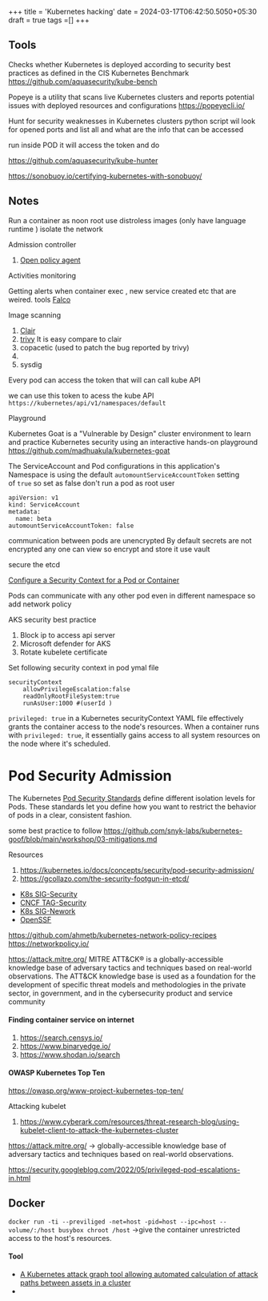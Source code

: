 +++
title = 'Kubernetes hacking'
date = 2024-03-17T06:42:50.5050+05:30
draft = true
tags =[]
+++ 


## Tools

Checks whether Kubernetes is deployed according to security best practices as defined in the CIS Kubernetes Benchmark
https://github.com/aquasecurity/kube-bench 

Popeye is a utility that scans live Kubernetes clusters and reports potential issues with deployed resources and configurations
https://popeyecli.io/

Hunt for security weaknesses in Kubernetes clusters python script wil look for opened ports and list all and what are the info that can be accessed

run inside POD it will access the token and do 

https://github.com/aquasecurity/kube-hunter

https://sonobuoy.io/certifying-kubernetes-with-sonobuoy/ 



## Notes

Run a container as noon root
use distroless images (only have language runtime )
isolate the network 

Admission controller
1. [Open policy agent ](https://www.openpolicyagent.org/)

Activities monitoring

Getting alerts when container exec , new service created etc that are weired.
tools [Falco](https://falco.org/)  

Image scanning
1. [Clair](https://github.com/quay/clair)
2. [trivy](https://github.com/aquasecurity/trivy) It is easy compare to clair
3. copacetic (used to patch the bug reported by trivy)
4. 
5. sysdig


Every pod can access the token that will can call kube API 
 
we can use this token to acess the kube API  `https://kubernetes/api/v1/namespaces/default`


Playground

Kubernetes Goat is a "Vulnerable by Design" cluster environment to learn and practice Kubernetes security using an interactive hands-on playground https://github.com/madhuakula/kubernetes-goat

The ServiceAccount and Pod configurations in this application's Namespace is using the default `automountServiceAccountToken` setting of `true` so set as false
don't run a pod as root user
```
apiVersion: v1
kind: ServiceAccount
metadata:
  name: beta
automountServiceAccountToken: false
```
communication between pods are unencrypted
By default secrets are not encrypted any one can view so encrypt and store it use vault

secure the etcd 

[Configure a Security Context for a Pod or Container](https://kubernetes.io/docs/tasks/configure-pod-container/security-context/)

Pods can communicate with any other pod even in different namespace so add network policy

AKS security best practice
1. Block ip to access api server
2. Microsoft defender for AKS
3. Rotate kubelete certificate

Set following security context in pod ymal file

```
securityContext
	allowPrivilegeEscalation:false
	readOnlyRootFileSystem:true
	runAsUser:1000 #(userId )
```


 `privileged: true`  in a Kubernetes securityContext YAML file effectively grants the container access to the node's resources. When a container runs with `privileged: true`, it essentially gains access to all system resources on the node where it's scheduled.
# Pod Security Admission
The Kubernetes [Pod Security Standards](https://kubernetes.io/docs/concepts/security/pod-security-standards/) define different isolation levels for Pods. These standards let you define how you want to restrict the behavior of pods in a clear, consistent fashion.

some best practice to follow
https://github.com/snyk-labs/kubernetes-goof/blob/main/workshop/03-mitigations.md

Resources
1. https://kubernetes.io/docs/concepts/security/pod-security-admission/
2. https://gcollazo.com/the-security-footgun-in-etcd/
- [K8s SIG-Security](https://github.com/kubernetes/sig-security)
- [CNCF TAG-Security](https://github.com/cncf/tag-security)
- [K8s SIG-Nework](https://github.com/kubernetes/community/tree/master/sig-network)
- [OpenSSF](https://openssf.org/)


https://github.com/ahmetb/kubernetes-network-policy-recipes
https://networkpolicy.io/



https://attack.mitre.org/ MITRE ATT&CK® is a globally-accessible knowledge base of adversary tactics and techniques based on real-world observations. The ATT&CK knowledge base is used as a foundation for the development of specific threat models and methodologies in the private sector, in government, and in the cybersecurity product and service community











#### Finding container service on internet
1. https://search.censys.io/
2. https://www.binaryedge.io/
3. https://www.shodan.io/search


#### OWASP Kubernetes Top Ten
https://owasp.org/www-project-kubernetes-top-ten/


Attacking kubelet
1. https://www.cyberark.com/resources/threat-research-blog/using-kubelet-client-to-attack-the-kubernetes-cluster


https://attack.mitre.org/ -> globally-accessible knowledge base of adversary tactics and techniques based on real-world observations.

https://security.googleblog.com/2022/05/privileged-pod-escalations-in.html 

## Docker

`docker run -ti --previliged -net=host -pid=host --ipc=host --volume/:/host busybox chroot /host`  ->give the container unrestricted access to the host's resources.

#### Tool
- [A Kubernetes attack graph tool allowing automated calculation of attack paths between assets in a cluster ](https://github.com/DataDog/KubeHound?tab=readme-ov-file)
- 